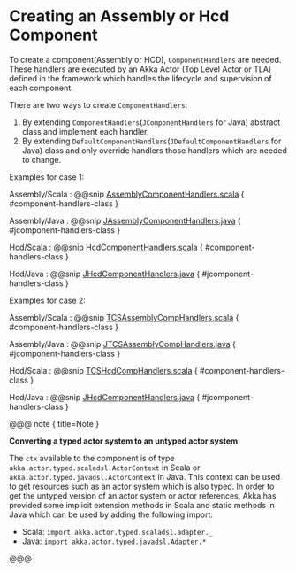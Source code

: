 # Creating an Assembly or Hcd Component

To create a component(Assembly or HCD), `ComponentHandlers` are needed. 
These handlers are executed by an Akka Actor (Top Level Actor or TLA)
defined in the framework which handles the lifecycle and supervision of each component.

There are two ways to create `ComponentHandlers`:

1. By extending `ComponentHandlers`(`JComponentHandlers` for Java) abstract class and implement each handler.
2. By extending `DefaultComponentHandlers`(`JDefaultComponentHandlers` for Java) class and only override handlers those handlers which are needed to change.

Examples for case 1:

Assembly/Scala
:   @@snip [AssemblyComponentHandlers.scala](../../../../examples/src/main/scala/example/framework/components/assembly/AssemblyComponentHandlers.scala) { #component-handlers-class }

Assembly/Java
:   @@snip [JAssemblyComponentHandlers.java](../../../../examples/src/main/java/example/framework/components/assembly/JAssemblyComponentHandlers.java) { #jcomponent-handlers-class }

Hcd/Scala
:   @@snip [HcdComponentHandlers.scala](../../../../examples/src/main/scala/example/framework/components/hcd/HcdComponentHandlers.scala) { #component-handlers-class }

Hcd/Java
:   @@snip [JHcdComponentHandlers.java](../../../../examples/src/main/java/example/framework/components/hcd/JHcdComponentHandlers.java) { #jcomponent-handlers-class }


Examples for case 2:

Assembly/Scala
:   @@snip [TCSAssemblyCompHandlers.scala](../../../../examples/src/main/scala/example/framework/components/assembly/TCSAssemblyCompHandlers.scala) { #component-handlers-class }

Assembly/Java
:   @@snip [JTCSAssemblyCompHandlers.java](../../../../examples/src/main/java/example/framework/components/assembly/JTCSAssemblyCompHandlers.java) { #jcomponent-handlers-class }

Hcd/Scala
:   @@snip [TCSHcdCompHandlers.scala](../../../../examples/src/main/scala/example/framework/components/hcd/TCSHcdCompHandlers.scala) { #component-handlers-class }

Hcd/Java
:   @@snip [JHcdComponentHandlers.java](../../../../examples/src/main/java/example/framework/components/hcd/JTCSHcdCompHandlers.java) { #jcomponent-handlers-class }

@@@ note { title=Note }

**Converting a typed actor system to an untyped actor system** 

The `ctx` available to the component is of type `akka.actor.typed.scaladsl.ActorContext` in Scala or `akka.actor.typed.javadsl.ActorContext` 
in Java. This context can be used to get resources such as an actor system which is also typed. In order to get the untyped 
version of an actor system or actor references, Akka has  provided some implicit extension methods in Scala and static
methods in Java which can be used by adding the following import: 

* Scala: `import akka.actor.typed.scaladsl.adapter._`
* Java: `import akka.actor.typed.javadsl.Adapter.*`

@@@
